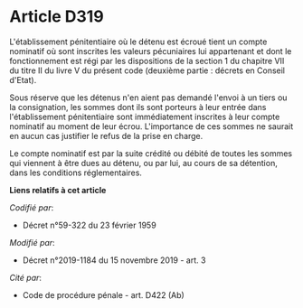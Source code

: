 # Article D319

L'établissement pénitentiaire où le détenu est écroué tient un compte nominatif où sont inscrites les valeurs pécuniaires lui
appartenant et dont le fonctionnement est régi par les dispositions de la section 1 du chapitre VII du titre II du livre V du
présent code (deuxième partie : décrets en Conseil d'Etat).

Sous réserve que les détenus n'en aient pas demandé l'envoi à un tiers ou la consignation, les sommes dont ils sont porteurs
à leur entrée dans l'établissement pénitentiaire sont immédiatement inscrites à leur compte nominatif au moment de leur
écrou. L'importance de ces sommes ne saurait en aucun cas justifier le refus de la prise en charge.

Le compte nominatif est par la suite crédité ou débité de toutes les sommes qui viennent à être dues au détenu, ou par lui,
au cours de sa détention, dans les conditions réglementaires.

**Liens relatifs à cet article**

_Codifié par_:

  - Décret n°59-322 du 23 février 1959

_Modifié par_:

  - Décret n°2019-1184 du 15 novembre 2019 - art. 3

_Cité par_:

  - Code de procédure pénale - art. D422 (Ab)
